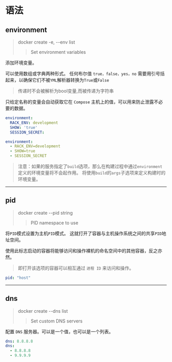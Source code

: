 # 语法

## environment

> docker create  -e, --env list                  
>> Set environment variables


添加环境变量。

可以使用数组或字典两种形式。
任何布尔值 `true，false，yes，no` 需要用引号括起来，以确保它们不被`YML`解析器转换为`True`或`False`
> 传递时不会被解析为bool变量,而被传递为字符串

只给定名称的变量会自动获取它在 `Compose` 主机上的值，可以用来防止泄露不必要的数据。

```yml
environment:
  RACK_ENV: development
  SHOW: 'true'
  SESSION_SECRET:

environment:
  - RACK_ENV=development
  - SHOW=true
  - SESSION_SECRET
```

> 注意：如果的服务指定了`build`选项，那么在构建过程中通过`environment`定义的环境变量将不会起作用。 
  > 将使用`build`的`args`子选项来定义构建时的环境变量。

------------------------

## pid

> docker create  --pid string                    
>> PID namespace to use

将`PID`模式设置为主机`PID`模式。
这就打开了容器与主机操作系统之间的共享`PID`地址空间。

使用此标志启动的容器将能够访问和操作裸机的命名空间中的其他容器，反之亦然。
> 即打开该选项的容器可以相互通过 `进程 ID` 来访问和操作。

```yml
pid: "host"
```

--------------------

## dns

>docker create --dns list                       
>> Set custom DNS servers

配置 `DNS` 服务器。可以是一个值，也可以是一个列表。

```yml
dns: 8.8.8.8
dns:
  - 8.8.8.8
  - 9.9.9.9
```
